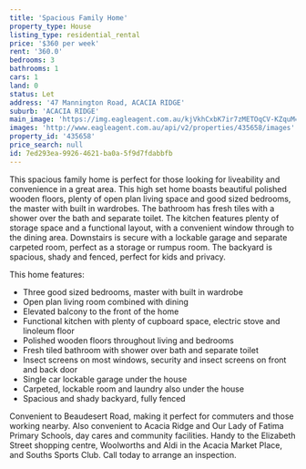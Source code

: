 ```yaml
---
title: 'Spacious Family Home'
property_type: House
listing_type: residential_rental
price: '$360 per week'
rent: '360.0'
bedrooms: 3
bathrooms: 1
cars: 1
land: 0
status: Let
address: '47 Mannington Road, ACACIA RIDGE'
suburb: 'ACACIA RIDGE'
main_image: 'https://img.eagleagent.com.au/kjVkhCxbK7ir7zMETOqCV-KZquM=/1280x854/smart/https://s3-us-west-2.amazonaws.com/eagleagent-orig/images/6826489/418000242-image-M.jpg'
images: 'http://www.eagleagent.com.au/api/v2/properties/435658/images'
property_id: '435658'
price_search: null
id: 7ed293ea-9926-4621-ba0a-5f9d7fdabbfb
---
```

This spacious family home is perfect for those looking for liveability and convenience in a great area. This high set home boasts beautiful polished wooden floors, plenty of open plan living space and good sized bedrooms, the master with built in wardrobes. The bathroom has fresh tiles with a shower over the bath and separate toilet. The kitchen features plenty of storage space and a functional layout, with a convenient window through to the dining area. Downstairs is secure with a lockable garage and separate carpeted room, perfect as a storage or rumpus room. The backyard is spacious, shady and fenced, perfect for kids and privacy.

This home features:

*  Three good sized bedrooms, master with built in wardrobe
*  Open plan living room combined with dining
*  Elevated balcony to the front of the home
*  Functional kitchen with plenty of cupboard space, electric stove and linoleum floor
*  Polished wooden floors throughout living and bedrooms
*  Fresh tiled bathroom with shower over bath and separate toilet
*  Insect screens on most windows, security and insect screens on front and back door
*  Single car lockable garage under the house
*  Carpeted, lockable room and laundry also under the house
*  Spacious and shady backyard, fully fenced

Convenient to Beaudesert Road, making it perfect for commuters and those working nearby. Also convenient to Acacia Ridge and Our Lady of Fatima Primary Schools, day cares and community facilities. Handy to the Elizabeth Street shopping centre, Woolworths and Aldi in the Acacia Market Place, and Souths Sports Club. Call today to arrange an inspection.